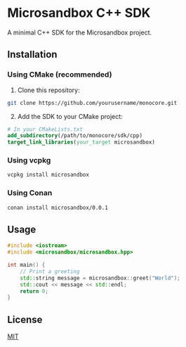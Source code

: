 # Microsandbox C++ SDK

A minimal C++ SDK for the Microsandbox project.

## Installation

### Using CMake (recommended)

1. Clone this repository:

```bash
git clone https://github.com/yourusername/monocore.git
```

2. Add the SDK to your CMake project:

```cmake
# In your CMakeLists.txt
add_subdirectory(/path/to/monocore/sdk/cpp)
target_link_libraries(your_target microsandbox)
```

### Using vcpkg

```bash
vcpkg install microsandbox
```

### Using Conan

```bash
conan install microsandbox/0.0.1
```

## Usage

```cpp
#include <iostream>
#include <microsandbox/microsandbox.hpp>

int main() {
    // Print a greeting
    std::string message = microsandbox::greet("World");
    std::cout << message << std::endl;
    return 0;
}
```

## License

[MIT](LICENSE)
